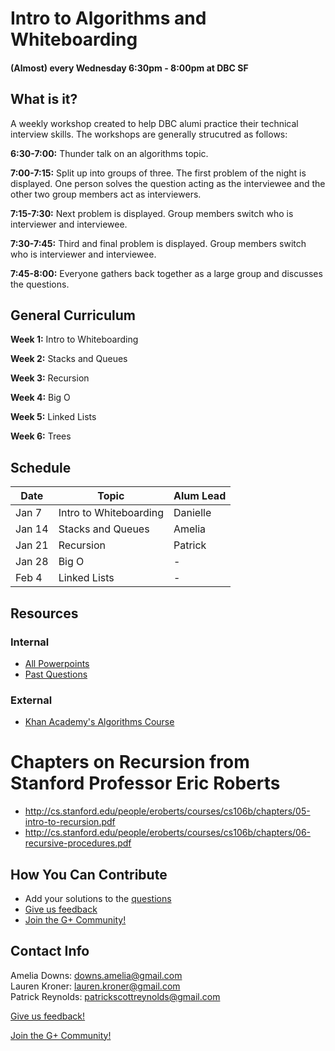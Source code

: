 # Intro to Algorithms and Whiteboarding
#### (Almost) every Wednesday 6:30pm - 8:00pm at DBC SF

## What is it?

A weekly workshop created to help DBC alumi practice their technical interview skills. The workshops are generally strucutred as follows: 

**6:30-7:00:** Thunder talk on an algorithms topic.

**7:00-7:15:** Split up into groups of three. The first problem of the night is displayed. One person solves the question acting as the interviewee and the other two group members act as interviewers.

**7:15-7:30:** Next problem is displayed. Group members switch who is interviewer and interviewee.

**7:30-7:45:** Third and final problem is displayed. Group members switch who is interviewer and interviewee.

**7:45-8:00:** Everyone gathers back together as a large group and discusses the questions. 


## General Curriculum

**Week 1:** Intro to Whiteboarding

**Week 2:** Stacks and Queues

**Week 3:** Recursion 

**Week 4:** Big O

**Week 5:** Linked Lists

**Week 6:** Trees


## Schedule

Date | Topic | Alum Lead
 --- | --- | ---
 Jan 7 | Intro to Whiteboarding | Danielle
 Jan 14 | Stacks and Queues | Amelia
 Jan 21 | Recursion | Patrick
 Jan 28 | Big O | -
 Feb 4 | Linked Lists | - 
 
 
## Resources

### Internal
- [All Powerpoints](https://github.com/adowns01/Intro-to-Whiteboarding-DBC/blob/master/powerpoint_links.md)
- [Past Questions](https://github.com/adowns01/Intro-to-Whiteboarding-DBC/blob/master/questions.md)

### External
- [Khan Academy's Algorithms Course](https://www.khanacademy.org/computing/computer-science/algorithms)

# Chapters on Recursion from Stanford Professor Eric Roberts
- http://cs.stanford.edu/people/eroberts/courses/cs106b/chapters/05-intro-to-recursion.pdf
- http://cs.stanford.edu/people/eroberts/courses/cs106b/chapters/06-recursive-procedures.pdf


## How You Can Contribute

- Add your solutions to the [questions](https://github.com/adowns01/Intro-to-Whiteboarding-DBC/blob/master/questions.md)
- [Give us feedback](https://www.surveymonkey.com/s/QCKHQKZ)
- [Join the G+ Community!](https://plus.google.com/u/0/communities/114320193647581293833)


## Contact Info

Amelia Downs: downs.amelia@gmail.com  
Lauren Kroner: lauren.kroner@gmail.com  
Patrick Reynolds: patrickscottreynolds@gmail.com  



[Give us feedback!](https://www.surveymonkey.com/s/QCKHQKZ)

[Join the G+ Community!](https://plus.google.com/u/0/communities/114320193647581293833)
